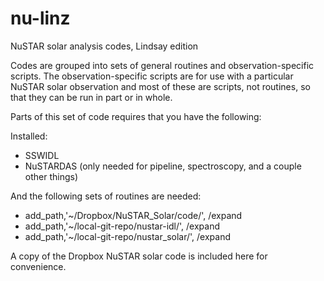 # nu-linz
NuSTAR solar analysis codes, Lindsay edition

Codes are grouped into sets of general routines and observation-specific scripts.
The observation-specific scripts are for use with a particular NuSTAR solar observation and 
most of these are scripts, not routines, so that they can be run in part or in whole.
 
Parts of this set of code requires that you have the following:
 
Installed:
  * SSWIDL
  * NuSTARDAS (only needed for pipeline, spectroscopy, and a couple other things)

And the following sets of routines are needed:
  * add_path,'~/Dropbox/NuSTAR_Solar/code/', /expand
  * add_path,'~/local-git-repo/nustar-idl/', /expand
  * add_path,'~/local-git-repo/nustar_solar/', /expand
 
A copy of the Dropbox NuSTAR solar code is included here for convenience.